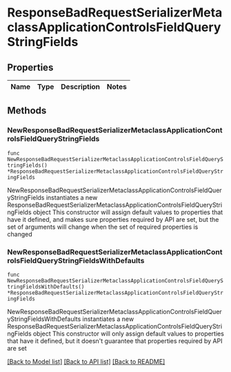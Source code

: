 # ResponseBadRequestSerializerMetaclassApplicationControlsFieldQueryStringFields

## Properties

Name | Type | Description | Notes
------------ | ------------- | ------------- | -------------

## Methods

### NewResponseBadRequestSerializerMetaclassApplicationControlsFieldQueryStringFields

`func NewResponseBadRequestSerializerMetaclassApplicationControlsFieldQueryStringFields() *ResponseBadRequestSerializerMetaclassApplicationControlsFieldQueryStringFields`

NewResponseBadRequestSerializerMetaclassApplicationControlsFieldQueryStringFields instantiates a new ResponseBadRequestSerializerMetaclassApplicationControlsFieldQueryStringFields object
This constructor will assign default values to properties that have it defined,
and makes sure properties required by API are set, but the set of arguments
will change when the set of required properties is changed

### NewResponseBadRequestSerializerMetaclassApplicationControlsFieldQueryStringFieldsWithDefaults

`func NewResponseBadRequestSerializerMetaclassApplicationControlsFieldQueryStringFieldsWithDefaults() *ResponseBadRequestSerializerMetaclassApplicationControlsFieldQueryStringFields`

NewResponseBadRequestSerializerMetaclassApplicationControlsFieldQueryStringFieldsWithDefaults instantiates a new ResponseBadRequestSerializerMetaclassApplicationControlsFieldQueryStringFields object
This constructor will only assign default values to properties that have it defined,
but it doesn't guarantee that properties required by API are set


[[Back to Model list]](../README.md#documentation-for-models) [[Back to API list]](../README.md#documentation-for-api-endpoints) [[Back to README]](../README.md)



